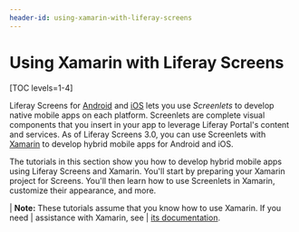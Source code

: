 ```yaml
---
header-id: using-xamarin-with-liferay-screens
---
```


# Using Xamarin with Liferay Screens

[TOC levels=1-4]

Liferay Screens for 
[Android](/docs/6-2/tutorials/-/knowledge_base/t/android-apps-with-liferay-screens) 
and 
[iOS](/docs/6-2/tutorials/-/knowledge_base/t/ios-apps-with-liferay-screens) 
lets you use *Screenlets* to develop native mobile apps on each platform. 
Screenlets are complete visual components that you insert in your app to 
leverage Liferay Portal's content and services. As of Liferay Screens 3.0, you 
can use Screenlets with 
[Xamarin](https://www.xamarin.com/) 
to develop hybrid mobile apps for Android and iOS. 

The tutorials in this section show you how to develop hybrid mobile apps using 
Liferay Screens and Xamarin. You'll start by preparing your Xamarin project for 
Screens. You'll then learn how to use Screenlets in Xamarin, customize their 
appearance, and more. 

| **Note:** These tutorials assume that you know how to use Xamarin. If you need
| assistance with Xamarin, see
| [its documentation](https://developer.xamarin.com/).
